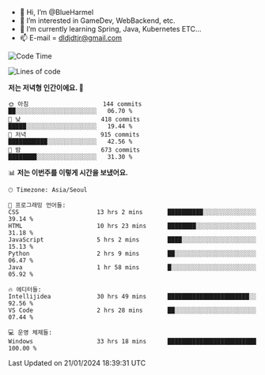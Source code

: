 - 👋 Hi, I’m @BlueHarmel
- 👀 I’m interested in GameDev, WebBackend, etc.
- 🌱 I’m currently learning Spring, Java, Kubernetes ETC...
- 📫 E-mail = dldjdtjr@gmail.com
  <!--START_SECTION:waka-->
![Code Time](http://img.shields.io/badge/Code%20Time-340%20hrs%2017%20mins-blue)

![Lines of code](https://img.shields.io/badge/%EC%A0%80%EB%8A%94%20%EC%97%AC%ED%83%9C%EA%B9%8C%EC%A7%80%20-39.8%20million%20%EC%A4%84%EC%9D%98%20%EC%BD%94%EB%93%9C%EB%A5%BC%20%EC%9E%91%EC%84%B1%ED%96%88%EC%96%B4%EC%9A%94.-blue)

**저는 저녁형 인간이에요. 🦉** 

```text
🌞 아침                     144 commits         ██░░░░░░░░░░░░░░░░░░░░░░░   06.70 % 
🌆 낮　                     418 commits         █████░░░░░░░░░░░░░░░░░░░░   19.44 % 
🌃 저녁                     915 commits         ███████████░░░░░░░░░░░░░░   42.56 % 
🌙 밤　                     673 commits         ████████░░░░░░░░░░░░░░░░░   31.30 % 
```


📊 **저는 이번주를 이렇게 시간을 보냈어요.** 

```text
🕑︎ Timezone: Asia/Seoul

💬 프로그래밍 언어들: 
CSS                      13 hrs 2 mins       ██████████░░░░░░░░░░░░░░░   39.14 % 
HTML                     10 hrs 23 mins      ████████░░░░░░░░░░░░░░░░░   31.18 % 
JavaScript               5 hrs 2 mins        ████░░░░░░░░░░░░░░░░░░░░░   15.13 % 
Python                   2 hrs 9 mins        ██░░░░░░░░░░░░░░░░░░░░░░░   06.47 % 
Java                     1 hr 58 mins        █░░░░░░░░░░░░░░░░░░░░░░░░   05.92 % 

🔥 에디터들: 
Intellijidea             30 hrs 49 mins      ███████████████████████░░   92.56 % 
VS Code                  2 hrs 28 mins       ██░░░░░░░░░░░░░░░░░░░░░░░   07.44 % 

💻 운영 체제들: 
Windows                  33 hrs 18 mins      █████████████████████████   100.00 % 
```


 Last Updated on 21/01/2024 18:39:31 UTC
<!--END_SECTION:waka-->
<!---
BlueHarmel/BlueHarmel is a ✨ special ✨ repository because its `README.md` (this file) appears on your GitHub profile.
You can click the Preview link to take a look at your changes.
--->

